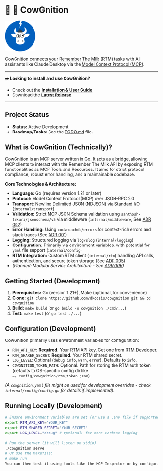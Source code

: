 # 🐄 🧠 CowGnition

<img src="/docs/assets/cowgnition_logo.png" alt="CowGnition Logo" width="100" height="100">

CowGnition connects your [Remember The Milk](https://www.rememberthemilk.com/) (RTM) tasks with AI assistants like Claude Desktop via the [Model Context Protocol (MCP)](https://modelcontextprotocol.io/).

---

**➡️ Looking to install and use CowGnition?**

- Check out the [**Installation & User Guide**](docs/USER_GUIDE.md)
- Download the [**Latest Release**](https://github.com/dkoosis/cowgnition/releases)

---

## Project Status

- **Status:** Active Development
- **Roadmap/Tasks:** See the [TODO.md](docs/TODO.md) file.

## What is CowGnition (Technically)?

CowGnition is an MCP server written in Go. It acts as a bridge, allowing MCP clients to interact with the Remember The Milk API by exposing RTM functionalities as MCP Tools and Resources. It aims for strict protocol compliance, robust error handling, and a maintainable codebase.

**Core Technologies & Architecture:**

- **Language:** Go (requires version 1.21 or later)
- **Protocol:** Model Context Protocol (MCP) over JSON-RPC 2.0
- **Transport:** Newline Delimited JSON (NDJSON) via Standard I/O (`internal/transport`)
- **Validation:** Strict MCP JSON Schema validation using `santhosh-tekuri/jsonschema/v5` via middleware (`internal/middleware`, See [ADR 002](docs/adr/002_schema_validation_strategy.md))
- **Error Handling:** Using `cockroachdb/errors` for context-rich errors and stack traces (See [ADR 001](docs/adr/001_error_handling_strategy.md))
- **Logging:** Structured logging via `log/slog` (`internal/logging`)
- **Configuration:** Primarily via environment variables, with potential for `yaml` file support (`internal/config`)
- **RTM Integration:** Custom RTM client (`internal/rtm`) handling API calls, authentication, and secure token storage (See [ADR 005](docs/adr/005_secret_management.md))
- _(Planned: Modular Service Architecture - See [ADR 006](docs/adr/006_modular_multi_service_support.md))_

## Getting Started (Development)

1.  **Prerequisites:** Go (version 1.21+), Make (optional, for convenience)
2.  **Clone:** `git clone https://github.com/dkoosis/cowgnition.git && cd cowgnition`
3.  **Build:** `make build` (or `go build -o cowgnition ./cmd/...`)
4.  **Test:** `make test` (or `go test ./...`)

## Configuration (Development)

CowGnition primarily uses environment variables for configuration:

- `RTM_API_KEY`: **Required.** Your RTM API key. Get one from [RTM Developer](https://www.rememberthemilk.com/services/api/).
- `RTM_SHARED_SECRET`: **Required.** Your RTM shared secret.
- `LOG_LEVEL`: Optional (`debug`, `info`, `warn`, `error`). Defaults to `info`.
- `COWGNITION_TOKEN_PATH`: Optional. Path for storing the RTM auth token (defaults to OS-specific config dir like `~/.config/cowgnition/rtm_token.json`).

_(A `cowgnition.yaml` file might be used for development overrides - check `internal/config/config.go` for details if implemented)._

## Running Locally (Development)

```bash
# Ensure environment variables are set (or use a .env file if supported)
export RTM_API_KEY="YOUR_KEY"
export RTM_SHARED_SECRET="YOUR_SECRET"
export LOG_LEVEL="debug" # Optional: for more verbose logging

# Run the server (it will listen on stdio)
./cowgnition serve
# Or use the Makefile:
# make run
You can then test it using tools like the MCP Inspector or by configuring a development instance of Claude Desktop to point to your locally built binary (using its absolute path in claude_desktop_config.json).ContributingWe welcome contributions! Please see the Contributing Guide for details on code style, workflow, and more
```
